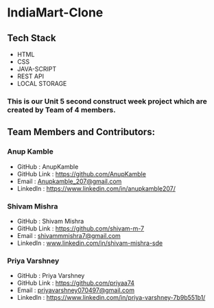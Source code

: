 # IndiaMart-Clone

## Tech Stack  

* HTML 
* CSS 
* JAVA-SCRIPT 
* REST API 
* LOCAL STORAGE

### This is our Unit 5 second construct week project which are created by Team of 4 members.   


## Team Members and Contributors:

### Anup Kamble

   * GitHub : AnupKamble
   * GitHub Link : https://github.com/AnupKamble
   * Email : Anupkamble_207@gmail.com
   * LinkedIn : https://www.linkedin.com/in/anupkamble207/
   
### Shivam Mishra
   * GitHub : Shivam Mishra
   * GitHub Link : https://github.com/shivam-m-7
   * Email : shivammmishra7@gmail.com
   * LinkedIn : www.linkedin.com/in/shivam-mishra-sde
   
### Priya Varshney
   * GitHub : Priya Varshney
   * GitHub Link : https://github.com/priyaa74
   * Email : priyavarshney070497@gmail.com
   * LinkedIn : https://www.linkedin.com/in/priya-varshney-7b9b551b1/




